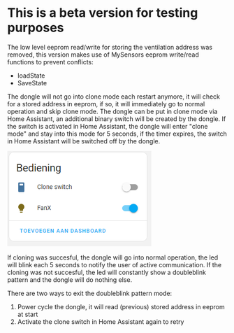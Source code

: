 # This is a beta version for testing purposes

The low level eeprom read/write for storing the ventilation address was removed, this version makes use of MySensors eeprom write/read functions to prevent conflicts:
- loadState
- SaveState

The dongle will not go into clone mode each restart anymore, it will check for a stored address in eeprom, if so, it will immediately go to normal operation and skip clone mode. The dongle can be put in clone mode via Home Assistant, an additional binary switch will be created by the dongle. If the switch is activated in Home Assistant, the dongle will enter "clone mode" and stay into this mode for 5 seconds, if the timer expires, the switch in Home Assistant will be switched off by the dongle.

![usb dongle](https://raw.githubusercontent.com/Marcelh1/fanx/main/mysensors/MySensors_V2/HA2.png)

If cloning was succesful, the dongle will go into normal operation, the led will blink each 5 seconds to notify the user of active communication. If the cloning was not succesful, the led will constantly show a doubleblink pattern and the dongle will do nothing else. 

There are two ways to exit the doubleblink pattern mode:
1. Power cycle the dongle, it will read (previous) stored address in eeprom at start
2. Activate the clone switch in Home Assistant again to retry
